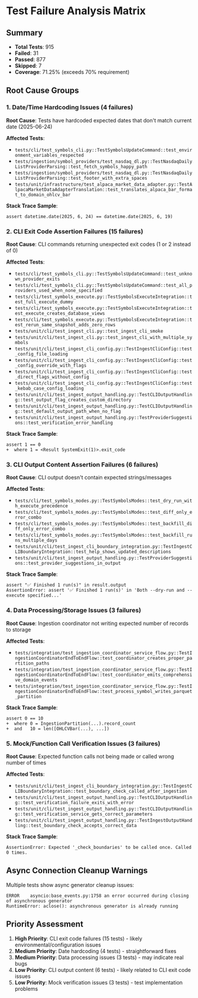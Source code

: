 # Test Failure Analysis Matrix

## Summary
- **Total Tests**: 915
- **Failed**: 31
- **Passed**: 877
- **Skipped**: 7
- **Coverage**: 71.25% (exceeds 70% requirement)

## Root Cause Groups

### 1. Date/Time Hardcoding Issues (4 failures)
**Root Cause**: Tests have hardcoded expected dates that don't match current date (2025-06-24)

**Affected Tests**:
- `tests/cli/test_symbols_cli.py::TestSymbolsUpdateCommand::test_environment_variables_respected`
- `tests/ingestion/symbol_providers/test_nasdaq_dl.py::TestNasdaqDailyListProviderParsing::test_fetch_symbols_happy_path`
- `tests/ingestion/symbol_providers/test_nasdaq_dl.py::TestNasdaqDailyListProviderParsing::test_footer_with_extra_spaces`
- `tests/unit/infrastructure/test_alpaca_market_data_adapter.py::TestAlpacaMarketDataAdapterTranslation::test_translates_alpaca_bar_format_to_domain_ohlcv_bar`

**Stack Trace Sample**:
```
assert datetime.date(2025, 6, 24) == datetime.date(2025, 6, 19)
```

### 2. CLI Exit Code Assertion Failures (15 failures)
**Root Cause**: CLI commands returning unexpected exit codes (1 or 2 instead of 0)

**Affected Tests**:
- `tests/cli/test_symbols_cli.py::TestSymbolsUpdateCommand::test_unknown_provider_exits`
- `tests/cli/test_symbols_cli.py::TestSymbolsUpdateCommand::test_all_providers_used_when_none_specified`
- `tests/cli/test_symbols_execute.py::TestSymbolsExecuteIntegration::test_full_execute_dummy`
- `tests/cli/test_symbols_execute.py::TestSymbolsExecuteIntegration::test_execute_creates_database_views`
- `tests/cli/test_symbols_execute.py::TestSymbolsExecuteIntegration::test_rerun_same_snapshot_adds_zero_rows`
- `tests/unit/cli/test_ingest_cli.py::test_ingest_cli_smoke`
- `tests/unit/cli/test_ingest_cli.py::test_ingest_cli_with_multiple_symbols`
- `tests/unit/cli/test_ingest_cli_config.py::TestIngestCliConfig::test_config_file_loading`
- `tests/unit/cli/test_ingest_cli_config.py::TestIngestCliConfig::test_config_override_with_flags`
- `tests/unit/cli/test_ingest_cli_config.py::TestIngestCliConfig::test_direct_flags_without_config`
- `tests/unit/cli/test_ingest_cli_config.py::TestIngestCliConfig::test_kebab_case_config_loading`
- `tests/unit/cli/test_ingest_output_handling.py::TestCLIOutputHandling::test_output_flag_creates_custom_directory`
- `tests/unit/cli/test_ingest_output_handling.py::TestCLIOutputHandling::test_default_output_path_when_no_flag`
- `tests/unit/cli/test_ingest_output_handling.py::TestProviderSuggestions::test_verification_error_handling`

**Stack Trace Sample**:
```
assert 1 == 0
+  where 1 = <Result SystemExit(1)>.exit_code
```

### 3. CLI Output Content Assertion Failures (6 failures)
**Root Cause**: CLI output doesn't contain expected strings/messages

**Affected Tests**:
- `tests/cli/test_symbols_modes.py::TestSymbolsModes::test_dry_run_with_execute_precedence`
- `tests/cli/test_symbols_modes.py::TestSymbolsModes::test_diff_only_error_combo`
- `tests/cli/test_symbols_modes.py::TestSymbolsModes::test_backfill_diff_only_error_combo`
- `tests/cli/test_symbols_modes.py::TestSymbolsModes::test_backfill_runs_multiple_days`
- `tests/unit/cli/test_ingest_cli_boundary_integration.py::TestIngestCLIBoundaryIntegration::test_help_shows_updated_descriptions`
- `tests/unit/cli/test_ingest_output_handling.py::TestProviderSuggestions::test_provider_suggestions_in_output`

**Stack Trace Sample**:
```
assert "✅ Finished 1 run(s)" in result.output
AssertionError: assert '✅ Finished 1 run(s)' in 'Both --dry-run and --execute specified...'
```

### 4. Data Processing/Storage Issues (3 failures)
**Root Cause**: Ingestion coordinator not writing expected number of records to storage

**Affected Tests**:
- `tests/integration/test_ingestion_coordinator_service_flow.py::TestIngestionCoordinatorEndToEndFlow::test_coordinator_creates_proper_partition_paths`
- `tests/integration/test_ingestion_coordinator_service_flow.py::TestIngestionCoordinatorEndToEndFlow::test_coordinator_emits_comprehensive_domain_events`
- `tests/integration/test_ingestion_coordinator_service_flow.py::TestIngestionCoordinatorEndToEndFlow::test_process_symbol_writes_parquet_partition`

**Stack Trace Sample**:
```
assert 0 == 10
+  where 0 = IngestionPartition(...).record_count
+  and   10 = len([OHLCVBar(...), ...])
```

### 5. Mock/Function Call Verification Issues (3 failures)
**Root Cause**: Expected function calls not being made or called wrong number of times

**Affected Tests**:
- `tests/unit/cli/test_ingest_cli_boundary_integration.py::TestIngestCLIBoundaryIntegration::test_boundary_check_called_after_ingestion`
- `tests/unit/cli/test_ingest_output_handling.py::TestCLIOutputHandling::test_verification_failure_exits_with_error`
- `tests/unit/cli/test_ingest_output_handling.py::TestCLIOutputHandling::test_verification_service_gets_correct_parameters`
- `tests/unit/cli/test_ingest_output_handling.py::TestIngestOutputHandling::test_boundary_check_accepts_correct_data`

**Stack Trace Sample**:
```
AssertionError: Expected '_check_boundaries' to be called once. Called 0 times.
```

## Async Connection Cleanup Warnings
Multiple tests show async generator cleanup issues:
```
ERROR    asyncio:base_events.py:1758 an error occurred during closing of asynchronous generator
RuntimeError: aclose(): asynchronous generator is already running
```

## Priority Assessment
1. **High Priority**: CLI exit code failures (15 tests) - likely environmental/configuration issues
2. **Medium Priority**: Date hardcoding (4 tests) - straightforward fixes
3. **Medium Priority**: Data processing issues (3 tests) - may indicate real bugs
4. **Low Priority**: CLI output content (6 tests) - likely related to CLI exit code issues
5. **Low Priority**: Mock verification issues (3 tests) - test implementation problems
